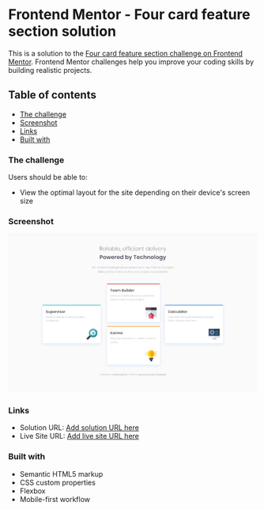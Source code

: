 # Frontend Mentor - Four card feature section solution

This is a solution to the [Four card feature section challenge on Frontend Mentor](https://www.frontendmentor.io/challenges/four-card-feature-section-weK1eFYK). Frontend Mentor challenges help you improve your coding skills by building realistic projects. 

## Table of contents

  - [The challenge](#the-challenge)
  - [Screenshot](#screenshot)
  - [Links](#links)
  - [Built with](#built-with)

### The challenge

Users should be able to:

- View the optimal layout for the site depending on their device's screen size

### Screenshot

![](./screenshot.jpg)

### Links

- Solution URL: [Add solution URL here](https://github.com/Tabebash/feature-card-HTML)
- Live Site URL: [Add live site URL here](https://tabebash.github.io/feature-card-HTML/)

### Built with

- Semantic HTML5 markup
- CSS custom properties
- Flexbox
- Mobile-first workflow
